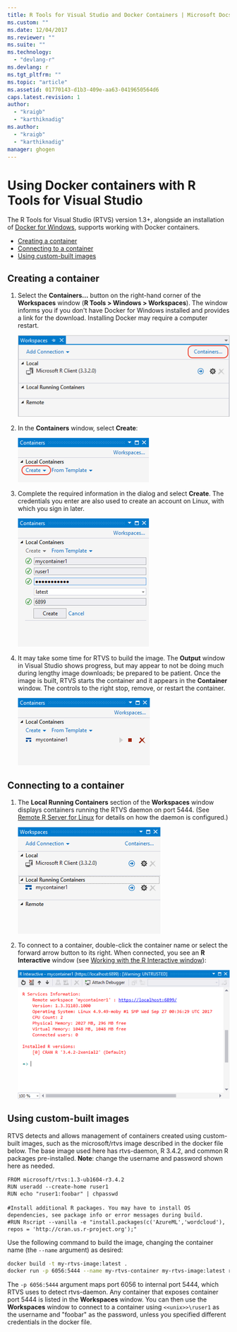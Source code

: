 ```yaml
---
title: R Tools for Visual Studio and Docker Containers | Microsoft Docs
ms.custom: ""
ms.date: 12/04/2017
ms.reviewer: ""
ms.suite: ""
ms.technology: 
  - "devlang-r"
ms.devlang: r
ms.tgt_pltfrm: ""
ms.topic: "article"
ms.assetid: 01770143-d1b3-409e-aa63-0419650564d6
caps.latest.revision: 1
author: 
  - "kraigb"
  - "karthiknadig"
ms.author: 
  - "kraigb"
  - "karthiknadig"
manager: ghogen
---
```


# Using Docker containers with R Tools for Visual Studio

The R Tools for Visual Studio (RTVS) version 1.3+, alongside an installation of [Docker for Windows](https://www.docker.com/docker-windows), supports working with Docker containers.

- [Creating a container](#creating-a-container)
- [Connecting to a container](#connecting-to-a-container)
- [Using custom-built images](#using-custom-built-images)

## Creating a container

1. Select the **Containers...** button on the right-hand corner of the **Workspaces** window (**R Tools > Windows > Workspaces**). The window informs you if you don't have Docker for Windows installed and provides a link for the download. Installing Docker may require a computer restart.

    ![Workspaces window in R Tools for Visual Studio (VS2017) with Containers command](media/container-workspaces-window.png)

1. In the **Containers** window, select **Create**:

    ![Create command in the Containers window](media/containers-window-create.png)

1. Complete the required information in the dialog and select **Create**. The credentials you enter are also used to create an account on Linux, with which you sign in later.

    ![Entering a container name and credentials when creating a container](media/containers-window-create-fill.png)

1. It may take some time for RTVS to build the image. The **Output** window in Visual Studio shows progress, but may appear to not be doing much during lengthy image downloads; be prepared to be patient. Once the image is built, RTVS starts the container and it appears in the **Container** window. The controls to the right stop, remove, or restart the container.

    ![Containers window showing a completed container](media/containers-window-created.png)

## Connecting to a container

1. The **Local Running Containers** section of the **Workspaces** window displays containers running the RTVS daemon on port 5444. (See [Remote R Server for Linux](workspaces-remote-r-service-for-linux.md) for details on how the daemon is configured.)

    ![Workspaces window showing available containers](media/workspaces-window-running-containers.png)

1. To connect to a container, double-click the container name or select the forward arrow button to its right. When connected, you see an **R Interactive** window (see [Working with the R Interactive window](interactive-repl.md)):

    ![Workspaces window and REPL window opened for a container](media/workspaces-window-container-connected.png)

## Using custom-built images

RTVS detects and allows management of containers created using custom-built images, such as the microsoft/rtvs image described in the docker file below. The base image used here has rtvs-daemon, R 3.4.2, and common R packages pre-installed. **Note**: change the username and password shown here as needed.

```docker
FROM microsoft/rtvs:1.3-ub1604-r3.4.2
RUN useradd --create-home ruser1
RUN echo "ruser1:foobar" | chpasswd

#Install additional R packages. You may have to install OS dependencies, see package info or error messages during build.
#RUN Rscript --vanilla -e "install.packages(c('AzureML','wordcloud'), repos = 'http://cran.us.r-project.org');"
```

Use the following command to build the image, changing the container name (the `--name` argument) as desired:

```bash
docker build -t my-rtvs-image:latest .
docker run -p 6056:5444 --name my-rtvs-container my-rtvs-image:latest rtvsd
```

The `-p 6056:5444` argument maps port 6056 to internal port 5444, which RTVS uses to detect rtvs-daemon. Any container that exposes container port 5444 is listed in the **Workspaces** window. You can then use the **Workspaces** window to connect to a container using `<<unix>>\ruser1` as the username and "foobar" as the password, unless you specified different credentials in the docker file.
